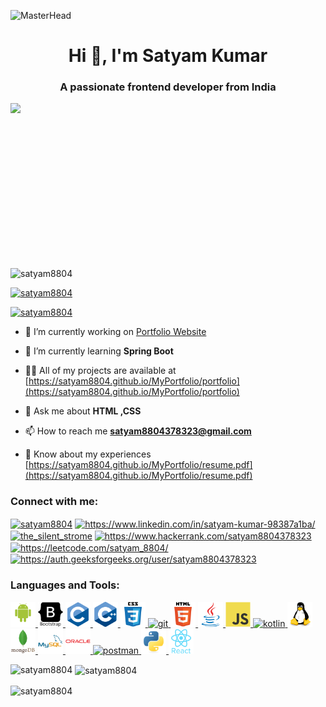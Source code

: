 ![MasterHead](https://gifimage.net/wp-content/uploads/2018/11/gif-banner-for-website-5.gif)

<h1 align="center">Hi 👋, I'm Satyam Kumar</h1>
<h3 align="center">A passionate frontend developer from India</h3>

<div style="width:200px;height:200px;padding-bottom:50px;position:relative; self-align:center;"> <img src="https://media4.giphy.com/media/bGgsc5mWoryfgKBx1u/giphy.gif?cid=ecf05e47y6tc44zcnmzfa9v66zec8odswiijrwv92wnuxzpm&rid=giphy.gif&ct=g"></img></div>

<p align="left"> <img src="https://komarev.com/ghpvc/?username=satyam8804&label=Profile%20views&color=0e75b6&style=flat" alt="satyam8804" /> </p>

<p align="left"> <a href="https://github.com/ryo-ma/github-profile-trophy"><img src="https://github-profile-trophy.vercel.app/?username=satyam8804" alt="satyam8804" /></a> </p>

<p align="left"> <a href="https://twitter.com/satyam8804" target="blank"><img src="https://img.shields.io/twitter/follow/satyam8804?logo=twitter&style=for-the-badge" alt="satyam8804" /></a> </p>

- 🔭 I’m currently working on [Portfolio Website](https://satyam8804.github.io/MyPortfolio/portfolio)

- 🌱 I’m currently learning **Spring Boot**

- 👨‍💻 All of my projects are available at [https://satyam8804.github.io/MyPortfolio/portfolio](https://satyam8804.github.io/MyPortfolio/portfolio)

- 💬 Ask me about **HTML ,CSS**

- 📫 How to reach me **satyam8804378323@gmail.com**

- 📄 Know about my experiences [https://satyam8804.github.io/MyPortfolio/resume.pdf](https://satyam8804.github.io/MyPortfolio/resume.pdf)

<h3 align="left">Connect with me:</h3>
<p align="left">
<a href="https://twitter.com/satyam8804" target="blank"><img align="center" src="https://raw.githubusercontent.com/rahuldkjain/github-profile-readme-generator/master/src/images/icons/Social/twitter.svg" alt="satyam8804" height="30" width="40" /></a>
<a href="https://linkedin.com/in/https://www.linkedin.com/in/satyam-kumar-98387a1ba/" target="blank"><img align="center" src="https://raw.githubusercontent.com/rahuldkjain/github-profile-readme-generator/master/src/images/icons/Social/linked-in-alt.svg" alt="https://www.linkedin.com/in/satyam-kumar-98387a1ba/" height="30" width="40" /></a>
<a href="https://instagram.com/the_silent_strome" target="blank"><img align="center" src="https://raw.githubusercontent.com/rahuldkjain/github-profile-readme-generator/master/src/images/icons/Social/instagram.svg" alt="the_silent_strome" height="30" width="40" /></a>
<a href="https://www.hackerrank.com/https://www.hackerrank.com/satyam8804378323" target="blank"><img align="center" src="https://raw.githubusercontent.com/rahuldkjain/github-profile-readme-generator/master/src/images/icons/Social/hackerrank.svg" alt="https://www.hackerrank.com/satyam8804378323" height="30" width="40" /></a>
<a href="https://www.leetcode.com/https://leetcode.com/satyam_8804/" target="blank"><img align="center" src="https://raw.githubusercontent.com/rahuldkjain/github-profile-readme-generator/master/src/images/icons/Social/leet-code.svg" alt="https://leetcode.com/satyam_8804/" height="30" width="40" /></a>
<a href="https://auth.geeksforgeeks.org/user/https://auth.geeksforgeeks.org/user/satyam8804378323" target="blank"><img align="center" src="https://raw.githubusercontent.com/rahuldkjain/github-profile-readme-generator/master/src/images/icons/Social/geeks-for-geeks.svg" alt="https://auth.geeksforgeeks.org/user/satyam8804378323" height="30" width="40" /></a>
</p>

<h3 align="left">Languages and Tools:</h3>
<p align="left"> <a href="https://developer.android.com" target="_blank" rel="noreferrer"> <img src="https://raw.githubusercontent.com/devicons/devicon/master/icons/android/android-original-wordmark.svg" alt="android" width="40" height="40"/> </a> <a href="https://getbootstrap.com" target="_blank" rel="noreferrer"> <img src="https://raw.githubusercontent.com/devicons/devicon/master/icons/bootstrap/bootstrap-plain-wordmark.svg" alt="bootstrap" width="40" height="40"/> </a> <a href="https://www.cprogramming.com/" target="_blank" rel="noreferrer"> <img src="https://raw.githubusercontent.com/devicons/devicon/master/icons/c/c-original.svg" alt="c" width="40" height="40"/> </a> <a href="https://www.w3schools.com/cpp/" target="_blank" rel="noreferrer"> <img src="https://raw.githubusercontent.com/devicons/devicon/master/icons/cplusplus/cplusplus-original.svg" alt="cplusplus" width="40" height="40"/> </a> <a href="https://www.w3schools.com/css/" target="_blank" rel="noreferrer"> <img src="https://raw.githubusercontent.com/devicons/devicon/master/icons/css3/css3-original-wordmark.svg" alt="css3" width="40" height="40"/> </a> <a href="https://git-scm.com/" target="_blank" rel="noreferrer"> <img src="https://www.vectorlogo.zone/logos/git-scm/git-scm-icon.svg" alt="git" width="40" height="40"/> </a> <a href="https://www.w3.org/html/" target="_blank" rel="noreferrer"> <img src="https://raw.githubusercontent.com/devicons/devicon/master/icons/html5/html5-original-wordmark.svg" alt="html5" width="40" height="40"/> </a> <a href="https://www.java.com" target="_blank" rel="noreferrer"> <img src="https://raw.githubusercontent.com/devicons/devicon/master/icons/java/java-original.svg" alt="java" width="40" height="40"/> </a> <a href="https://developer.mozilla.org/en-US/docs/Web/JavaScript" target="_blank" rel="noreferrer"> <img src="https://raw.githubusercontent.com/devicons/devicon/master/icons/javascript/javascript-original.svg" alt="javascript" width="40" height="40"/> </a> <a href="https://kotlinlang.org" target="_blank" rel="noreferrer"> <img src="https://www.vectorlogo.zone/logos/kotlinlang/kotlinlang-icon.svg" alt="kotlin" width="40" height="40"/> </a> <a href="https://www.linux.org/" target="_blank" rel="noreferrer"> <img src="https://raw.githubusercontent.com/devicons/devicon/master/icons/linux/linux-original.svg" alt="linux" width="40" height="40"/> </a> <a href="https://www.mongodb.com/" target="_blank" rel="noreferrer"> <img src="https://raw.githubusercontent.com/devicons/devicon/master/icons/mongodb/mongodb-original-wordmark.svg" alt="mongodb" width="40" height="40"/> </a> <a href="https://www.mysql.com/" target="_blank" rel="noreferrer"> <img src="https://raw.githubusercontent.com/devicons/devicon/master/icons/mysql/mysql-original-wordmark.svg" alt="mysql" width="40" height="40"/> </a> <a href="https://www.oracle.com/" target="_blank" rel="noreferrer"> <img src="https://raw.githubusercontent.com/devicons/devicon/master/icons/oracle/oracle-original.svg" alt="oracle" width="40" height="40"/> </a> <a href="https://postman.com" target="_blank" rel="noreferrer"> <img src="https://www.vectorlogo.zone/logos/getpostman/getpostman-icon.svg" alt="postman" width="40" height="40"/> </a> <a href="https://www.python.org" target="_blank" rel="noreferrer"> <img src="https://raw.githubusercontent.com/devicons/devicon/master/icons/python/python-original.svg" alt="python" width="40" height="40"/> </a> <a href="https://reactjs.org/" target="_blank" rel="noreferrer"> <img src="https://raw.githubusercontent.com/devicons/devicon/master/icons/react/react-original-wordmark.svg" alt="react" width="40" height="40"/> </a> </p>

<p><img align="left" src="https://github-readme-stats.vercel.app/api/top-langs?username=satyam8804&show_icons=true&locale=en&layout=compact" alt="satyam8804" /></p>

<p>&nbsp;<img align="center" src="https://github-readme-stats.vercel.app/api?username=satyam8804&show_icons=true&locale=en" alt="satyam8804" /></p>

<p><img align="center" src="https://github-readme-streak-stats.herokuapp.com/?user=satyam8804&" alt="satyam8804" /></p>
